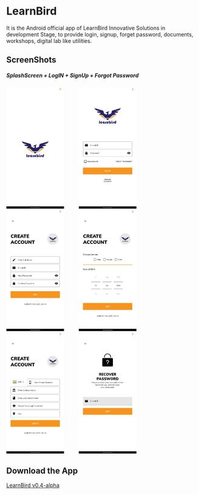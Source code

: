 # LearnBird
It is the Android official app of LearnBird Innovative Solutions in development Stage, to provide login, signup, forget password, documents, workshops, digital lab like utilities.
## ScreenShots
##### SplashScreen + LogIN + SignUp + Forgot Password
<img src=https://github.com/subho57/LearnBird/blob/master/Screenshots/SplashScreen.png height="320px">&nbsp;&nbsp;&nbsp;&nbsp;&nbsp;&nbsp;&nbsp;&nbsp;&nbsp;&nbsp;<img src=https://github.com/subho57/LearnBird/blob/master/Screenshots/LogIn.png height="320px">&nbsp;&nbsp;&nbsp;&nbsp;&nbsp;&nbsp;&nbsp;&nbsp;&nbsp;&nbsp;<img src=https://github.com/subho57/LearnBird/blob/master/Screenshots/SignUp1.png height="320px">&nbsp;&nbsp;&nbsp;&nbsp;&nbsp;&nbsp;&nbsp;&nbsp;&nbsp;&nbsp;<img src=https://github.com/subho57/LearnBird/blob/master/Screenshots/SignUp2.png height="320px">&nbsp;&nbsp;&nbsp;&nbsp;&nbsp;&nbsp;&nbsp;&nbsp;&nbsp;&nbsp;<img src=https://github.com/subho57/LearnBird/blob/master/Screenshots/SignUp3.png height="320px">&nbsp;&nbsp;&nbsp;&nbsp;&nbsp;&nbsp;&nbsp;&nbsp;&nbsp;&nbsp;<img src=https://github.com/subho57/LearnBird/blob/master/Screenshots/ForgotPassword.png height="320px">

## Download the App
<a href=https://github.com/subho57/LearnBird/releases/download/v0.4/LearnBird.Login+Signup.apk>LearnBird v0.4-alpha</a>
